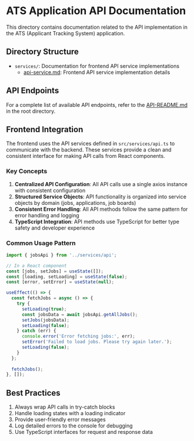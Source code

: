# ATS Application API Documentation

This directory contains documentation related to the API implementation in the ATS (Applicant Tracking System) application.

## Directory Structure

- `services/`: Documentation for frontend API service implementations
  - [api-service.md](services/api-service.md): Frontend API service implementation details

## API Endpoints

For a complete list of available API endpoints, refer to the [API-README.md](../API-README.md) in the root directory.

## Frontend Integration

The frontend uses the API services defined in `src/services/api.ts` to communicate with the backend. These services provide a clean and consistent interface for making API calls from React components.

### Key Concepts

1. **Centralized API Configuration**: All API calls use a single axios instance with consistent configuration
2. **Structured Service Objects**: API functionality is organized into service objects by domain (jobs, applications, job boards)
3. **Consistent Error Handling**: All API methods follow the same pattern for error handling and logging
4. **TypeScript Integration**: API methods use TypeScript for better type safety and developer experience

### Common Usage Pattern

```typescript
import { jobsApi } from '../services/api';

// In a React component
const [jobs, setJobs] = useState([]);
const [loading, setLoading] = useState(false);
const [error, setError] = useState(null);

useEffect(() => {
  const fetchJobs = async () => {
    try {
      setLoading(true);
      const jobsData = await jobsApi.getAllJobs();
      setJobs(jobsData);
      setLoading(false);
    } catch (err) {
      console.error('Error fetching jobs:', err);
      setError('Failed to load jobs. Please try again later.');
      setLoading(false);
    }
  };
  
  fetchJobs();
}, []);
```

## Best Practices

1. Always wrap API calls in try-catch blocks
2. Handle loading states with a loading indicator
3. Provide user-friendly error messages
4. Log detailed errors to the console for debugging
5. Use TypeScript interfaces for request and response data 